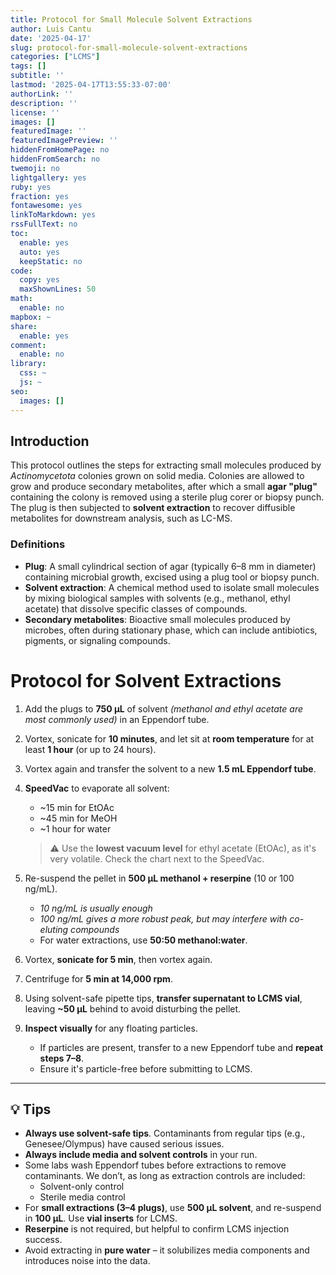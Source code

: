 ```yaml
---
title: Protocol for Small Molecule Solvent Extractions
author: Luis Cantu
date: '2025-04-17'
slug: protocol-for-small-molecule-solvent-extractions
categories: ["LCMS"]
tags: []
subtitle: ''
lastmod: '2025-04-17T13:55:33-07:00'
authorLink: ''
description: ''
license: ''
images: []
featuredImage: ''
featuredImagePreview: ''
hiddenFromHomePage: no
hiddenFromSearch: no
twemoji: no
lightgallery: yes
ruby: yes
fraction: yes
fontawesome: yes
linkToMarkdown: yes
rssFullText: no
toc:
  enable: yes
  auto: yes
  keepStatic: no
code:
  copy: yes
  maxShownLines: 50
math:
  enable: no
mapbox: ~
share:
  enable: yes
comment:
  enable: no
library:
  css: ~
  js: ~
seo:
  images: []
---
```


## Introduction

This protocol outlines the steps for extracting small molecules produced by *Actinomycetota* colonies grown on solid media. Colonies are allowed to grow and produce secondary metabolites, after which a small **agar "plug"** containing the colony is removed using a sterile plug corer or biopsy punch. The plug is then subjected to **solvent extraction** to recover diffusible metabolites for downstream analysis, such as LC-MS.

### Definitions

- **Plug**: A small cylindrical section of agar (typically 6–8 mm in diameter) containing microbial growth, excised using a plug tool or biopsy punch.
- **Solvent extraction**: A chemical method used to isolate small molecules by mixing biological samples with solvents (e.g., methanol, ethyl acetate) that dissolve specific classes of compounds.
- **Secondary metabolites**: Bioactive small molecules produced by microbes, often during stationary phase, which can include antibiotics, pigments, or signaling compounds.


# Protocol for Solvent Extractions

1. Add the plugs to **750 µL** of solvent *(methanol and ethyl acetate are most commonly used)* in an Eppendorf tube.

2. Vortex, sonicate for **10 minutes**, and let sit at **room temperature** for at least **1 hour** (or up to 24 hours).

3. Vortex again and transfer the solvent to a new **1.5 mL Eppendorf tube**.

4. **SpeedVac** to evaporate all solvent:  
   - ~15 min for EtOAc  
   - ~45 min for MeOH  
   - ~1 hour for water  
   > ⚠️ Use the **lowest vacuum level** for ethyl acetate (EtOAc), as it's very volatile. Check the chart next to the SpeedVac.

5. Re-suspend the pellet in **500 µL methanol + reserpine** (10 or 100 ng/mL).  
   - *10 ng/mL is usually enough*  
   - *100 ng/mL gives a more robust peak, but may interfere with co-eluting compounds*  
   - For water extractions, use **50:50 methanol:water**.

6. Vortex, **sonicate for 5 min**, then vortex again.

7. Centrifuge for **5 min at 14,000 rpm**.

8. Using solvent-safe pipette tips, **transfer supernatant to LCMS vial**, leaving **~50 µL** behind to avoid disturbing the pellet.

9. **Inspect visually** for any floating particles.  
   - If particles are present, transfer to a new Eppendorf tube and **repeat steps 7–8**.  
   - Ensure it's particle-free before submitting to LCMS.

---

## 💡 Tips

- **Always use solvent-safe tips**. Contaminants from regular tips (e.g., Genesee/Olympus) have caused serious issues.
- **Always include media and solvent controls** in your run.
- Some labs wash Eppendorf tubes before extractions to remove contaminants. We don’t, as long as extraction controls are included:
  - Solvent-only control
  - Sterile media control
- For **small extractions (3–4 plugs)**, use **500 µL solvent**, and re-suspend in **100 µL**. Use **vial inserts** for LCMS.
- **Reserpine** is not required, but helpful to confirm LCMS injection success.
- Avoid extracting in **pure water** – it solubilizes media components and introduces noise into the data.

<!--more-->
